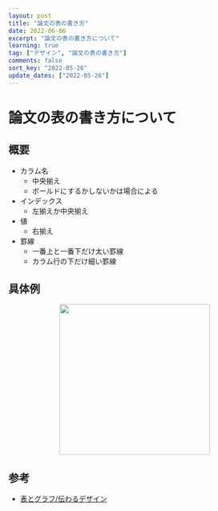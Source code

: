 ```yaml
---
layout: post
title: "論文の表の書き方"
date: 2022-06-06
excerpt: "論文の表の書き方について"
learning: true
tag: ["デザイン", "論文の表の書き方"]
comments: false
sort_key: "2022-05-26"
update_dates: ["2022-05-26"]
---
```


# 論文の表の書き方について

## 概要
 - カラム名
   - 中央揃え
   - ボールドにするかしないかは場合による
 - インデックス
   - 左揃えか中央揃え
 - 値
   - 右揃え
 - 罫線
   - 一番上と一番下だけ太い罫線
   - カラム行の下だけ細い罫線

## 具体例

<div align="center">
<img style="align: center !important; width: 300px !important;" src="https://user-images.githubusercontent.com/4949982/172101290-070e7745-e000-44a2-81a9-65975847c1ba.png">
</div>

## 参考
 - [表とグラフ/伝わるデザイン](https://tsutawarudesign.com/miyasuku1.html)

